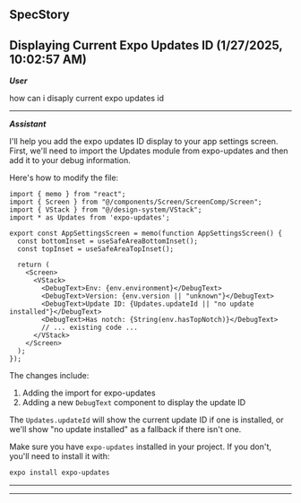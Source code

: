 ## SpecStory

## Displaying Current Expo Updates ID (1/27/2025, 10:02:57 AM)

_**User**_

how can i disaply current expo updates id

---

_**Assistant**_

I'll help you add the expo updates ID display to your app settings screen. First, we'll need to import the Updates module from expo-updates and then add it to your debug information.

Here's how to modify the file:

```typescript:features/app-settings/app-settings.screen.tsx
import { memo } from "react";
import { Screen } from "@/components/Screen/ScreenComp/Screen";
import { VStack } from "@/design-system/VStack";
import * as Updates from 'expo-updates';

export const AppSettingsScreen = memo(function AppSettingsScreen() {
  const bottomInset = useSafeAreaBottomInset();
  const topInset = useSafeAreaTopInset();

  return (
    <Screen>
      <VStack>
        <DebugText>Env: {env.environment}</DebugText>
        <DebugText>Version: {env.version || "unknown"}</DebugText>
        <DebugText>Update ID: {Updates.updateId || "no update installed"}</DebugText>
        <DebugText>Has notch: {String(env.hasTopNotch)}</DebugText>
        // ... existing code ...
      </VStack>
    </Screen>
  );
});
```

The changes include:
1. Adding the import for expo-updates
2. Adding a new `DebugText` component to display the update ID

The `Updates.updateId` will show the current update ID if one is installed, or we'll show "no update installed" as a fallback if there isn't one.

Make sure you have `expo-updates` installed in your project. If you don't, you'll need to install it with:
```bash
expo install expo-updates
```

---



---

